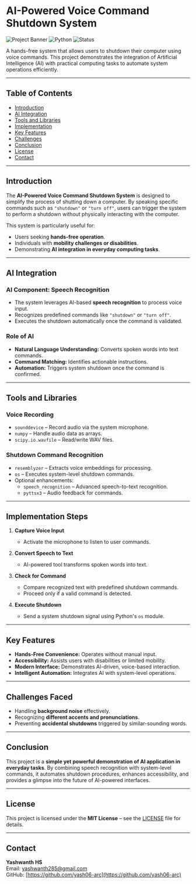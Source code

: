 # AI-Powered Voice Command Shutdown System

![Project Banner](https://img.shields.io/badge/AI-VoiceCommand-blue) ![Python](https://img.shields.io/badge/Python-3.11-green) ![Status](https://img.shields.io/badge/Status-Completed-brightgreen)

A hands-free system that allows users to shutdown their computer using voice commands. This project demonstrates the integration of Artificial Intelligence (AI) with practical computing tasks to automate system operations efficiently.

---

## Table of Contents

- [Introduction](#introduction)  
- [AI Integration](#ai-integration)  
- [Tools and Libraries](#tools-and-libraries)  
- [Implementation](#implementation)  
- [Key Features](#key-features)  
- [Challenges](#challenges)  
- [Conclusion](#conclusion)  
- [License](#license)  
- [Contact](#contact)  

---

## Introduction

The **AI-Powered Voice Command Shutdown System** is designed to simplify the process of shutting down a computer. By speaking specific commands such as `"shutdown"` or `"turn off"`, users can trigger the system to perform a shutdown without physically interacting with the computer.  

This system is particularly useful for:

- Users seeking **hands-free operation**.  
- Individuals with **mobility challenges or disabilities**.  
- Demonstrating **AI integration in everyday computing tasks**.

---

## AI Integration

### AI Component: Speech Recognition

- The system leverages AI-based **speech recognition** to process voice input.  
- Recognizes predefined commands like `"shutdown"` or `"turn off"`.  
- Executes the shutdown automatically once the command is validated.

### Role of AI

- **Natural Language Understanding:** Converts spoken words into text commands.  
- **Command Matching:** Identifies actionable instructions.  
- **Automation:** Triggers system shutdown once the command is confirmed.

---

## Tools and Libraries

### Voice Recording
- `sounddevice` – Record audio via the system microphone.  
- `numpy` – Handle audio data as arrays.  
- `scipy.io.wavfile` – Read/write WAV files.

### Shutdown Command Recognition
- `resemblyzer` – Extracts voice embeddings for processing.  
- `os` – Executes system-level shutdown commands.  
- Optional enhancements:  
  - `speech_recognition` – Advanced speech-to-text recognition.  
  - `pyttsx3` – Audio feedback for commands.

---

## Implementation Steps

1. **Capture Voice Input**  
   - Activate the microphone to listen to user commands.

2. **Convert Speech to Text**  
   - AI-powered tool transforms spoken words into text.

3. **Check for Command**  
   - Compare recognized text with predefined shutdown commands.  
   - Proceed only if a valid command is detected.

4. **Execute Shutdown**  
   - Send a system shutdown signal using Python's `os` module.  

---

## Key Features

- **Hands-Free Convenience:** Operates without manual input.  
- **Accessibility:** Assists users with disabilities or limited mobility.  
- **Modern Interface:** Demonstrates AI-driven, voice-based interaction.  
- **Intelligent Automation:** Integrates AI with system-level operations.

---

## Challenges Faced

- Handling **background noise** effectively.  
- Recognizing **different accents and pronunciations**.  
- Preventing **accidental shutdowns** triggered by similar-sounding words.

---

## Conclusion

This project is a **simple yet powerful demonstration of AI application in everyday tasks**. By combining speech recognition with system-level commands, it automates shutdown procedures, enhances accessibility, and provides a glimpse into the future of AI-powered interfaces.

---

## License

This project is licensed under the **MIT License** – see the [LICENSE](LICENSE) file for details.

---

## Contact

**Yashwanth HS**  
Email: [yashwanth285@gmail.com](mailto:yashwanth285@gmail.com)  
GitHub: [https://github.com/yash06-arc](https://github.com/yash06-arc)
